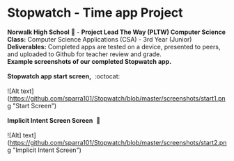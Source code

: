 # Stopwatch - Time app Project<br>
<b>Norwalk High School</b> :school: - <b>Project Lead The Way (PLTW) Computer Science</b><br>
<b>Class:</b> Computer Science Applications (CSA) - 3rd Year (Junior)<br>
<b>Deliverables:</b> Completed apps are tested on a device, presented to peers, and uploaded to Github for teacher review and grade.
<br>
<b>Example screenshots of our completed Stopwatch app.</b><br><br>
<b>Stopwatch app start screen,</b>&nbsp;&nbsp;:octocat:<br><br>
![Alt text] (https://github.com/sparra101/Stopwatch/blob/master/screenshots/start1.png
"Start Screen")
<br><br>
<b>Implicit Intent Screen Screen</b>&nbsp;&nbsp;:honeybee:<br><br>
![Alt]
text] (https://github.com/sparra101/Stopwatch/blob/master/screenshots/start2.png
"Implicit Intent Screen")
<br><br>

